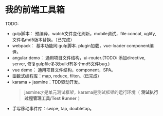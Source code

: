 # 我的前端工具箱

TODO:

- gulp脚本： 预编译，watch文件变化刷新，mobile调试，file concat, uglify, 文件名md5版本替换。（已完成）
- webpack： 基本功能同 gulp脚本. plugin加载，vue-loader component编译。
- angular demo： 通用项目文件结构，ui-router.(TODO: 添加directive, server, 修复gulpfile多次build有多个md5文件bug.)
- vue demo： 通用项目文件结构，component，SPA。
- 函数式编程库：map, reduce, filter。(已完成)
- karama + jasmine：TDD驱动开发。
	> jasmine才是单元测试框架，karama是测试框架的运行环境（ **测试执行过程管理工具/Test Runner** ）
- 手写移动事件库：swipe, tap, doubletap。